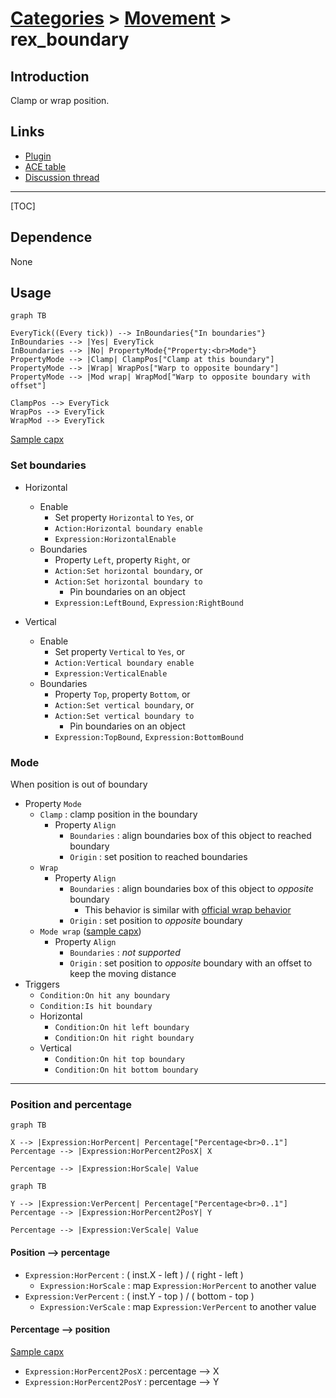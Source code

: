 # [Categories](categories.index.html) > [Movement](movement.index.html) > rex_boundary

## Introduction

Clamp or wrap position.

## Links

- [Plugin](https://rexrainbow.github.io/C2RexDoc/repo/rex_boundary.7z)
- [ACE table](https://rexrainbow.github.io/C2RexDoc/c2rexpluginsACE/behavior_rex_boundary.html)
- [Discussion thread](https://www.scirra.com/forum/behavior-boundary_t70160)


----

[TOC]

## Dependence

None

## Usage

```mermaid
graph TB

EveryTick((Every tick)) --> InBoundaries{"In boundaries"}
InBoundaries --> |Yes| EveryTick
InBoundaries --> |No| PropertyMode{"Property:<br>Mode"}
PropertyMode --> |Clamp| ClampPos["Clamp at this boundary"]
PropertyMode --> |Wrap| WrapPos["Warp to opposite boundary"]
PropertyMode --> |Mod wrap| WrapMod["Warp to opposite boundary with offset"]

ClampPos --> EveryTick
WrapPos --> EveryTick
WrapMod --> EveryTick
```

[Sample capx](https://onedrive.live.com/redir?resid=7497FD5EC94476E!992&authkey=!AOEdzwJz-R_Yrzw&ithint=file%2ccapx)

### Set boundaries

- Horizontal

  - Enable
    - Set property `Horizontal` to `Yes`, or
    - `Action:Horizontal boundary enable`
    - `Expression:HorizontalEnable`
  - Boundaries
    - Property `Left`, property `Right`, or
    - `Action:Set horizontal boundary`, or
    - `Action:Set horizontal boundary to`
      - Pin boundaries on an object
    - `Expression:LeftBound`, `Expression:RightBound`

- Vertical

  - Enable
    - Set property `Vertical` to `Yes`, or
    - `Action:Vertical boundary enable`
    - `Expression:VerticalEnable`
  - Boundaries
    - Property `Top`, property `Bottom`, or
    - `Action:Set vertical boundary`, or
    - `Action:Set vertical boundary to`
      - Pin boundaries on an object
    - `Expression:TopBound`, `Expression:BottomBound`


### Mode

When position is out of boundary

- Property `Mode`
  - `Clamp` : clamp position in the boundary
    - Property `Align`
      - `Boundaries` : align boundaries box of this object to reached boundary
      - `Origin` : set position to reached boundaries
  - `Wrap`
    - Property `Align`
      - `Boundaries` : align boundaries box of this object to *opposite* boundary
        - This behavior is similar with [official wrap behavior](https://www.scirra.com/manual/105/wrap)
      - `Origin` : set position to *opposite* boundary
  - `Mode wrap`  ([sample capx](https://onedrive.live.com/redir?resid=7497FD5EC94476E!1969&authkey=!AF9P7ZEKS719guY&ithint=file%2ccapx))
    - Property `Align`
      - `Boundaries` : *not supported*
      - `Origin` : set position to *opposite* boundary with an offset to keep the moving distance
- Triggers
  - `Condition:On hit any boundary`
  - `Condition:Is hit boundary`
  - Horizontal
    - `Condition:On hit left boundary`
    - `Condition:On hit right boundary`
  - Vertical
    - `Condition:On hit top boundary`
    - `Condition:On hit bottom boundary`

----

### Position and percentage

```mermaid
graph TB

X --> |Expression:HorPercent| Percentage["Percentage<br>0..1"]
Percentage --> |Expression:HorPercent2PosX| X

Percentage --> |Expression:HorScale| Value
```

```mermaid
graph TB

Y --> |Expression:VerPercent| Percentage["Percentage<br>0..1"]
Percentage --> |Expression:HorPercent2PosY| Y

Percentage --> |Expression:VerScale| Value
```

#### Position --> percentage

- `Expression:HorPercent` : ( inst.X - left ) / ( right - left )
  - `Expression:HorScale` : map `Expression:HorPercent` to another value
- `Expression:VerPercent` : ( inst.Y - top ) / ( bottom - top )
  - `Expression:VerScale` : map `Expression:VerPercent` to another value

#### Percentage --> position

[Sample capx](https://1drv.ms/u/s!Am5HlOzVf0kHlAMXIS7Q6iq-ZPlh)

- `Expression:HorPercent2PosX` : percentage --> X  
- `Expression:HorPercent2PosY` : percentage --> Y